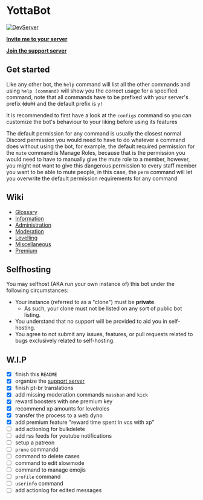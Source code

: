 # YottaBot
[![DevServer](https://discordapp.com/api/guilds/476244157245947904/widget.png?style=shield)](https://discord.gg/eNcsvsy)

**[Invite me to your server](https://discord.com/oauth2/authorize?client_id=371902120561082368&permissions=2147483647&scope=bot)**

**[Join the support server](https://discord.gg/eNcsvsy)**

## Get started
Like any other bot, the `help` command will list all the other commands and using `help (command)` will show you the correct usage for a specified command, note that all commands have to be prefixed with your server's prefix ~~(duh)~~ and the default prefix is `y!`

It is recommended to first have a look at the `configs` command so you can customize the bot's behaviour to your liking before using its features

The default permission for any command is usually the closest normal Discord permission you would need to have to do whatever a command does without using the bot, for example, the default required permission for the `mute` command is Manage Roles, because that is the permission you would need to have to manually give the mute role to a member, however, you might not want to give this dangerous permission to every staff member you want to be able to mute people, in this case, the `perm` command will let you overwrite the default permission requirements for any command

## Wiki
* [Glossary](https://github.com/HordLawk/YottaBot/wiki/Glossary)
* [Information](https://github.com/HordLawk/YottaBot/wiki/Information)
* [Administration](https://github.com/HordLawk/YottaBot/wiki/Administration)
* [Moderation](https://github.com/HordLawk/YottaBot/wiki/Moderation)
* [Levelling](https://github.com/HordLawk/YottaBot/wiki/Levelling)
* [Miscellaneous](https://github.com/HordLawk/YottaBot/wiki/Miscellaneous)
* [Premium](https://github.com/HordLawk/YottaBot/wiki/Premium)

## Selfhosting
You may selfhost (AKA run your own instance of) this bot under the following circumstances:
- Your instance (referred to as a "clone") must be **private**.
    - As such, your clone must not be listed on any sort of public bot listing.
- You understand that no support will be provided to aid you in self-hosting.
- You agree to not submit any issues, features, or pull requests related to bugs exclusively related to self-hosting.

## W.I.P
- [x] finish this `README`
- [x] organize the [support server](https://discord.gg/eNcsvsy)
- [x] finish pt-br translations
- [x] add missing moderation commands `massban` and `kick`
- [x] reward boosters with one premium key
- [x] recommend xp amounts for levelroles
- [x] transfer the process to a web dyno
- [x] add premium feature "reward time spent in vcs with xp"
- [ ] add actionlog for bulkdelete
- [ ] add rss feeds for youtube notifications
- [ ] setup a patreon
- [ ] `prune` commandd
- [ ] command to delete cases
- [ ] command to edit slowmode
- [ ] command to manage emojis
- [ ] `profile` command
- [ ] `userinfo` command
- [ ] add actionlog for edited messages